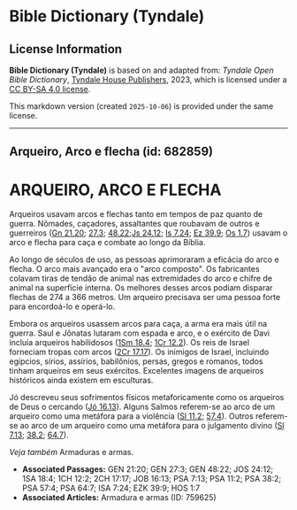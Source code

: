 # Bible Dictionary (Tyndale)

## License Information

**Bible Dictionary (Tyndale)** is based on and adapted from: _Tyndale Open Bible Dictionary_, [Tyndale House Publishers](https://tyndaleopenresources.com/), 2023, which is licensed under a [CC BY-SA 4.0 license](https://creativecommons.org/licenses/by-sa/4.0/legalcode.en).

This markdown version (created `2025-10-06`) is provided under the same license.



--------------------------------

## Arqueiro, Arco e flecha (id: 682859)

ARQUEIRO, ARCO E FLECHA
=======================

Arqueiros usavam arcos e flechas tanto em tempos de paz quanto de guerra. Nômades, caçadores, assaltantes que roubavam de outros e guerreiros ([Gn 21\.20](https://ref.ly/Gen21:20); [27\.3](https://ref.ly/Gen27:3); [48\.22](https://ref.ly/Gen48:22);[Js 24\.12](https://ref.ly/Josh24:12); [Is 7\.24](https://ref.ly/Isa7:24); [Ez 39\.9](https://ref.ly/Ezek39:9); [Os 1\.7](https://ref.ly/Hos1:7)) usavam o arco e flecha para caça e combate ao longo da Bíblia.

Ao longo de séculos de uso, as pessoas aprimoraram a eficácia do arco e flecha. O arco mais avançado era o "arco composto". Os fabricantes colavam tiras de tendão de animal nas extremidades do arco e chifre de animal na superfície interna. Os melhores desses arcos podiam disparar flechas de 274 a 366 metros. Um arqueiro precisava ser uma pessoa forte para encordoá\-lo e operá\-lo.

Embora os arqueiros usassem arcos para caça, a arma era mais útil na guerra. Saul e Jônatas lutaram com espada e arco, e o exército de Davi incluía arqueiros habilidosos ([1Sm 18\.4](https://ref.ly/1Sam18:4); [1Cr 12\.2](https://ref.ly/1Chr12:2)). Os reis de Israel forneciam tropas com arcos ([2Cr 17\.17](https://ref.ly/2Chr17:17)). Os inimigos de Israel, incluindo egípcios, sírios, assírios, babilônios, persas, gregos e romanos, todos tinham arqueiros em seus exércitos. Excelentes imagens de arqueiros históricos ainda existem em esculturas.

Jó descreveu seus sofrimentos físicos metaforicamente como os arqueiros de Deus o cercando ([Jó 16\.13](https://ref.ly/Job16:13)). Alguns Salmos referem\-se ao arco de um arqueiro como uma metáfora para a violência ([Sl 11\.2](https://ref.ly/Ps11:2); [57\.4](https://ref.ly/Ps57:4)). Outros referem\-se ao arco de um arqueiro como uma metáfora para o julgamento divino ([Sl 7\.13](https://ref.ly/Ps7:13); [38\.2](https://ref.ly/Ps38:2); [64\.7](https://ref.ly/Ps64:7)).

*Veja também* Armaduras e armas.

* **Associated Passages:** GEN 21:20; GEN 27:3; GEN 48:22; JOS 24:12; 1SA 18:4; 1CH 12:2; 2CH 17:17; JOB 16:13; PSA 7:13; PSA 11:2; PSA 38:2; PSA 57:4; PSA 64:7; ISA 7:24; EZK 39:9; HOS 1:7
* **Associated Articles:** Armadura e armas (ID: 759625)

